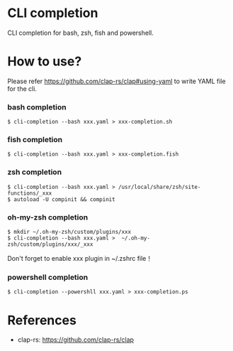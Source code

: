 CLI completion
==============

CLI completion for bash, zsh, fish and powershell.

# How to use?

Please refer https://github.com/clap-rs/clap#using-yaml to write YAML file for the cli.


### bash completion

```
$ cli-completion --bash xxx.yaml > xxx-completion.sh
```

### fish completion

```
$ cli-completion --bash xxx.yaml > xxx-completion.fish
```

### zsh completion

```
$ cli-completion --bash xxx.yaml > /usr/local/share/zsh/site-functions/_xxx
$ autoload -U compinit && compinit
```

### oh-my-zsh completion

```
$ mkdir ~/.oh-my-zsh/custom/plugins/xxx 
$ cli-completion --bash xxx.yaml >  ~/.oh-my-zsh/custom/plugins/xxx/_xxx 
```

Don't forget to enable xxx plugin in ~/.zshrc file！

### powershell completion

```
$ cli-completion --powershll xxx.yaml > xxx-completion.ps
```

# References

* clap-rs: https://github.com/clap-rs/clap
